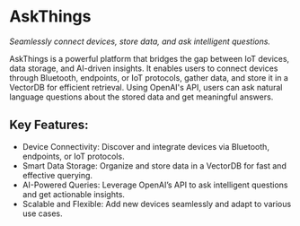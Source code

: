 # AskThings

*Seamlessly connect devices, store data, and ask intelligent questions.*

AskThings is a powerful platform that bridges the gap between IoT devices, data storage, and AI-driven insights. It enables users to connect devices through Bluetooth, endpoints, or IoT protocols, gather data, and store it in a VectorDB for efficient retrieval. Using OpenAI's API, users can ask natural language questions about the stored data and get meaningful answers.

## Key Features:
- Device Connectivity: Discover and integrate devices via Bluetooth, endpoints, or IoT protocols.
- Smart Data Storage: Organize and store data in a VectorDB for fast and effective querying.
- AI-Powered Queries: Leverage OpenAI’s API to ask intelligent questions and get actionable insights.
- Scalable and Flexible: Add new devices seamlessly and adapt to various use cases.
